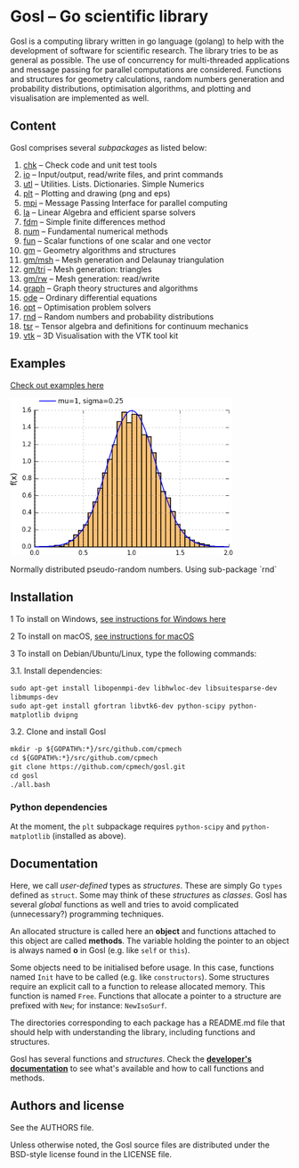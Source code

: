 # Gosl &ndash; Go scientific library

Gosl is a computing library written in go language (golang) to help with the development of software
for scientific research. The library tries to be as general as possible. The use of concurrency for
multi-threaded applications and message passing for parallel computations are considered. Functions
and structures for geometry calculations, random numbers generation and probability distributions,
optimisation algorithms, and plotting and visualisation are implemented as well.



## Content

Gosl comprises several _subpackages_ as listed below:

1.  [chk](https://github.com/cpmech/gosl/tree/master/chk)       &ndash; Check code and unit test tools
2.  [io](https://github.com/cpmech/gosl/tree/master/io)         &ndash; Input/output, read/write files, and print commands
3.  [utl](https://github.com/cpmech/gosl/tree/master/utl)       &ndash; Utilities. Lists. Dictionaries. Simple Numerics
4.  [plt](https://github.com/cpmech/gosl/tree/master/plt)       &ndash; Plotting and drawing (png and eps)
5.  [mpi](https://github.com/cpmech/gosl/tree/master/mpi)       &ndash; Message Passing Interface for parallel computing
6.  [la](https://github.com/cpmech/gosl/tree/master/la)         &ndash; Linear Algebra and efficient sparse solvers
7.  [fdm](https://github.com/cpmech/gosl/tree/master/fdm)       &ndash; Simple finite differences method
8.  [num](https://github.com/cpmech/gosl/tree/master/num)       &ndash; Fundamental numerical methods
9.  [fun](https://github.com/cpmech/gosl/tree/master/fun)       &ndash; Scalar functions of one scalar and one vector
10. [gm](https://github.com/cpmech/gosl/tree/master/gm)         &ndash; Geometry algorithms and structures
11. [gm/msh](https://github.com/cpmech/gosl/tree/master/gm/msh) &ndash; Mesh generation and Delaunay triangulation
12. [gm/tri](https://github.com/cpmech/gosl/tree/master/gm/tri) &ndash; Mesh generation: triangles
13. [gm/rw](https://github.com/cpmech/gosl/tree/master/gm/rw)   &ndash; Mesh generation: read/write
14. [graph](https://github.com/cpmech/gosl/tree/master/graph)   &ndash; Graph theory structures and algorithms
15. [ode](https://github.com/cpmech/gosl/tree/master/ode)       &ndash; Ordinary differential equations
16. [opt](https://github.com/cpmech/gosl/tree/master/opt)       &ndash; Optimisation problem solvers
17. [rnd](https://github.com/cpmech/gosl/tree/master/rnd)       &ndash; Random numbers and probability distributions
18. [tsr](https://github.com/cpmech/gosl/tree/master/tsr)       &ndash; Tensor algebra and definitions for continuum mechanics
19. [vtk](https://github.com/cpmech/gosl/tree/master/vtk)       &ndash; 3D Visualisation with the VTK tool kit



## Examples

[Check out examples here](https://github.com/cpmech/gosl/blob/master/examples/README.md)


<div id="container">
<p><img src="examples/figs/rnd_normalDistribution.png" width="400"></p>
Normally distributed pseudo-random numbers. Using sub-package `rnd`
</div>



## Installation

1 To install on Windows, [see instructions for Windows here](https://github.com/cpmech/gosl/blob/master/doc/InstallationOnWindows.md)

2 To install on macOS, [see instructions for macOS](https://github.com/cpmech/gosl/blob/master/doc/InstallationOnMacOS.md)

3 To install on Debian/Ubuntu/Linux, type the following commands:

3.1. Install dependencies:
```
sudo apt-get install libopenmpi-dev libhwloc-dev libsuitesparse-dev libmumps-dev 
sudo apt-get install gfortran libvtk6-dev python-scipy python-matplotlib dvipng
```

3.2. Clone and install Gosl
```
mkdir -p ${GOPATH%:*}/src/github.com/cpmech
cd ${GOPATH%:*}/src/github.com/cpmech
git clone https://github.com/cpmech/gosl.git
cd gosl
./all.bash
```



### Python dependencies

At the moment, the `plt` subpackage requires `python-scipy` and `python-matplotlib` (installed as
above).



## Documentation

Here, we call _user-defined_ types as _structures_. These are simply Go `types` defined as `struct`.
Some may think of these _structures_ as _classes_. Gosl has several _global_ functions as well and
tries to avoid complicated (unnecessary?) programming techniques.

An allocated structure is called here an **object** and functions attached to this object are called
**methods**. The variable holding the pointer to an object is always named **o** in Gosl (e.g.
like `self` or `this`).

Some objects need to be initialised before usage. In this case, functions named `Init` have to be
called (e.g. like `constructors`). Some structures require an explicit call to a function to release
allocated memory. This function is named `Free`. Functions that allocate a pointer to a structure
are prefixed with `New`; for instance: `NewIsoSurf`.

The directories corresponding to each package has a README.md file that should help with
understanding the library, including functions and structures.

Gosl has several functions and _structures_. Check the **[developer's
documentation](http://rawgit.com/cpmech/gosl/master/doc/index.html)** to see what's available and
how to call functions and methods.






## Authors and license

See the AUTHORS file.

Unless otherwise noted, the Gosl source files are distributed under the BSD-style license found in the LICENSE file.

